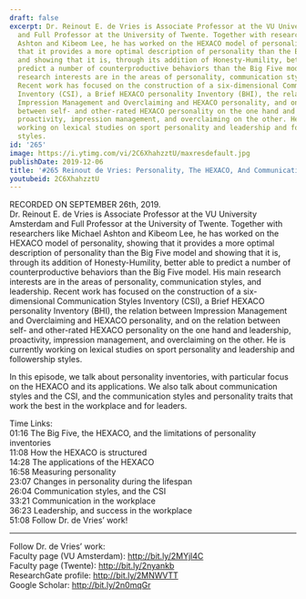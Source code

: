 ```yaml
---
draft: false
excerpt: Dr. Reinout E. de Vries is Associate Professor at the VU University Amsterdam
  and Full Professor at the University of Twente. Together with researchers like Michael
  Ashton and Kibeom Lee, he has worked on the HEXACO model of personality, showing
  that it provides a more optimal description of personality than the Big Five model
  and showing that it is, through its addition of Honesty-Humility, better able to
  predict a number of counterproductive behaviors than the Big Five model. His main
  research interests are in the areas of personality, communication styles, and leadership.
  Recent work has focused on the construction of a six-dimensional Communication Styles
  Inventory (CSI), a Brief HEXACO personality Inventory (BHI), the relation between
  Impression Management and Overclaiming and HEXACO personality, and on the relation
  between self- and other-rated HEXACO personality on the one hand and leadership,
  proactivity, impression management, and overclaiming on the other. He is currently
  working on lexical studies on sport personality and leadership and followership
  styles.
id: '265'
image: https://i.ytimg.com/vi/2C6XhahzztU/maxresdefault.jpg
publishDate: 2019-12-06
title: '#265 Reinout de Vries: Personality, The HEXACO, And Communication Styles'
youtubeid: 2C6XhahzztU
---
```

RECORDED ON SEPTEMBER 26th, 2019.  
Dr. Reinout E. de Vries is Associate Professor at the VU University Amsterdam and Full Professor at the University of Twente. Together with researchers like Michael Ashton and Kibeom Lee, he has worked on the HEXACO model of personality, showing that it provides a more optimal description of personality than the Big Five model and showing that it is, through its addition of Honesty-Humility, better able to predict a number of counterproductive behaviors than the Big Five model. His main research interests are in the areas of personality, communication styles, and leadership. Recent work has focused on the construction of a six-dimensional Communication Styles Inventory (CSI), a Brief HEXACO personality Inventory (BHI), the relation between Impression Management and Overclaiming and HEXACO personality, and on the relation between self- and other-rated HEXACO personality on the one hand and leadership, proactivity, impression management, and overclaiming on the other. He is currently working on lexical studies on sport personality and leadership and followership styles.

In this episode, we talk about personality inventories, with particular focus on the HEXACO and its applications. We also talk about communication styles and the CSI, and the communication styles and personality traits that work the best in the workplace and for leaders.

Time Links:  
01:16  The Big Five, the HEXACO, and the limitations of personality inventories  
11:08  How the HEXACO is structured  
14:28  The applications of the HEXACO  
16:58  Measuring personality  
23:07  Changes in personality during the lifespan  
26:04  Communication styles, and the CSI  
33:21  Communication in the workplace  
36:23  Leadership, and success in the workplace  
51:08  Follow Dr. de Vries’ work!

---

Follow Dr. de Vries’ work:  
Faculty page (VU Amsterdam): http://bit.ly/2MYjl4C  
Faculty page (Twente): http://bit.ly/2nyankb  
ResearchGate profile: http://bit.ly/2MNWVTT  
Google Scholar: http://bit.ly/2n0mqGr
